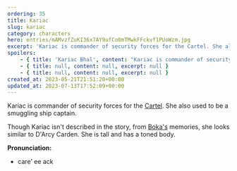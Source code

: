 ```yaml
---
ordering: 35
title: Kariac
slug: kariac
category: characters
hero: entries/mAMvzfZuKI36x7AY9ufCo0mTMwkFFckvf1PUoWzm.jpg
excerpt: 'Kariac is commander of security forces for the Cartel. She also used to be a smuggling ship captain....'
spoilers:
    - { title: 'Kariac Bhal', content: "Kariac is commander of security forces for the [Cartel](/category/organizations/cartel). She also used to be a smuggling ship captain.\r\n\r\nThough Kariac isn't described in the story, from [Boka's](/category/characters/boka) memories, she looks similar to D'Arcy Carden. She is tall and has a toned body.\r\n\r\n**Pronunciation:**\r\n- care’ ee ack", excerpt: 'Kariac is commander of security forces for the Cartel. She also used to be a smuggling ship captain....' }
    - { title: null, content: null, excerpt: null }
    - { title: null, content: null, excerpt: null }
created_at: 2023-05-21T21:51:20+00:00
updated_at: 2023-07-13T17:52:09+00:00
---
```

Kariac is commander of security forces for the [Cartel](/category/organizations/cartel). She also used to be a smuggling ship captain.

Though Kariac isn't described in the story, from [Boka's](/category/characters/boka) memories, she looks similar to D'Arcy Carden. She is tall and has a toned body.

**Pronunciation:**
- care’ ee ack